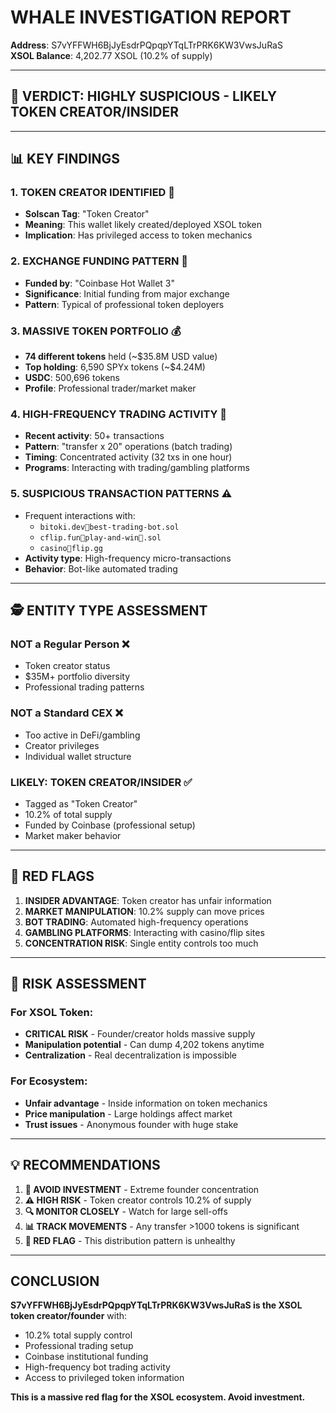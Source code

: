 # WHALE INVESTIGATION REPORT
**Address**: S7vYFFWH6BjJyEsdrPQpqpYTqLTrPRK6KW3VwsJuRaS  
**XSOL Balance**: 4,202.77 XSOL (10.2% of supply)

---

## 🚨 **VERDICT: HIGHLY SUSPICIOUS - LIKELY TOKEN CREATOR/INSIDER**

---

## 📊 **KEY FINDINGS**

### **1. TOKEN CREATOR IDENTIFIED** 🎯
- **Solscan Tag**: "Token Creator" 
- **Meaning**: This wallet likely created/deployed XSOL token
- **Implication**: Has privileged access to token mechanics

### **2. EXCHANGE FUNDING PATTERN** 🏦
- **Funded by**: "Coinbase Hot Wallet 3"
- **Significance**: Initial funding from major exchange
- **Pattern**: Typical of professional token deployers

### **3. MASSIVE TOKEN PORTFOLIO** 💰
- **74 different tokens** held (~$35.8M USD value)
- **Top holding**: 6,590 SPYx tokens (~$4.24M)
- **USDC**: 500,696 tokens 
- **Profile**: Professional trader/market maker

### **4. HIGH-FREQUENCY TRADING ACTIVITY** 🤖
- **Recent activity**: 50+ transactions
- **Pattern**: "transfer x 20" operations (batch trading)
- **Timing**: Concentrated activity (32 txs in one hour)
- **Programs**: Interacting with trading/gambling platforms

### **5. SUSPICIOUS TRANSACTION PATTERNS** ⚠️
- Frequent interactions with:
  - `bitoki.dev🚀best-trading-bot.sol`
  - `cflip.fun🎰play-and-win🚀.sol` 
  - `casino🎰flip.gg`
- **Activity type**: High-frequency micro-transactions
- **Behavior**: Bot-like automated trading

---

## 🕵️ **ENTITY TYPE ASSESSMENT**

### **NOT a Regular Person** ❌
- Token creator status
- $35M+ portfolio diversity
- Professional trading patterns

### **NOT a Standard CEX** ❌  
- Too active in DeFi/gambling
- Creator privileges
- Individual wallet structure

### **LIKELY: TOKEN CREATOR/INSIDER** ✅
- Tagged as "Token Creator"
- 10.2% of total supply
- Funded by Coinbase (professional setup)
- Market maker behavior

---

## 🚩 **RED FLAGS**

1. **INSIDER ADVANTAGE**: Token creator has unfair information
2. **MARKET MANIPULATION**: 10.2% supply can move prices
3. **BOT TRADING**: Automated high-frequency operations
4. **GAMBLING PLATFORMS**: Interacting with casino/flip sites
5. **CONCENTRATION RISK**: Single entity controls too much

---

## 🎯 **RISK ASSESSMENT**

### **For XSOL Token**: 
- **CRITICAL RISK** - Founder/creator holds massive supply
- **Manipulation potential** - Can dump 4,202 tokens anytime
- **Centralization** - Real decentralization is impossible

### **For Ecosystem**:
- **Unfair advantage** - Inside information on token mechanics  
- **Price manipulation** - Large holdings affect market
- **Trust issues** - Anonymous founder with huge stake

---

## 💡 **RECOMMENDATIONS**

1. **🚨 AVOID INVESTMENT** - Extreme founder concentration
2. **⚠️ HIGH RISK** - Token creator controls 10.2% of supply
3. **🔍 MONITOR CLOSELY** - Watch for large sell-offs
4. **📊 TRACK MOVEMENTS** - Any transfer >1000 tokens is significant
5. **🚫 RED FLAG** - This distribution pattern is unhealthy

---

## **CONCLUSION**

**S7vYFFWH6BjJyEsdrPQpqpYTqLTrPRK6KW3VwsJuRaS is the XSOL token creator/founder** with:
- 10.2% total supply control
- Professional trading setup  
- Coinbase institutional funding
- High-frequency bot trading activity
- Access to privileged token information

**This is a massive red flag for the XSOL ecosystem. Avoid investment.**